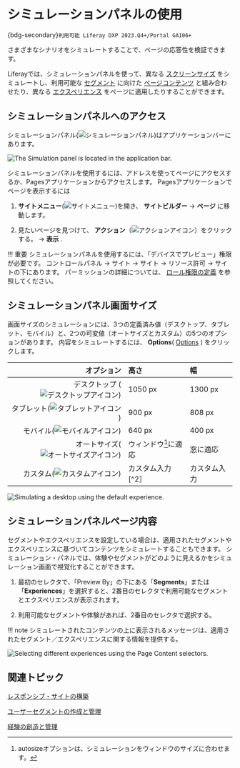 # シミュレーションパネルの使用

{bdg-secondary}`利用可能 Liferay DXP 2023.Q4+/Portal GA106+`

さまざまなシナリオをシミュレートすることで、ページの応答性を検証できます。

Liferayでは、シミュレーションパネルを使って、異なる [スクリーンサイズ](#simulation-panel-screen-size) をシミュレートし、利用可能な [セグメント](../../personalizing-site-experience/segmentation/creating-and-managing-user-segments.md) に向けた [ページコンテンツ](#simulation-panel-page-content) と組み合わせたり、異なる [エクスペリエンス](../../personalizing-site-experience/experience-personalization/creating-and-managing-experiences.md) をページに適用したりすることができます。

## シミュレーションパネルへのアクセス

シミュレーションパネル(![シミュレーションパネル](../../../images/icon-simulation.png))はアプリケーションバーにあります。

![The Simulation panel is located in the application bar.](./using-the-simulation-panel/images/01.png)

シミュレーションパネルを使用するには、アドレスを使ってページにアクセスするか、Pagesアプリケーションからアクセスします。 Pagesアプリケーションでページを表示するには

1. **サイトメニュー**(![サイトメニュー](../../../images/icon-product-menu.png))を開き、 **サイトビルダー** &rarr; **ページ** に移動します。

1. 見たいページを見つけて、 **アクション**（![アクションアイコン](../../../images/icon-actions.png)）をクリックする。 &rarr; **表示** .

!!! 重要
    シミュレーションパネルを使用するには、「デバイスでプレビュー」権限が必要です。 コントロールパネル &rarr; サイト &rarr; サイト &rarr; リソース許可 &rarr; サイトの下にあります。 パーミッションの詳細については、 [ロール権限の定義](../../../users-and-permissions/roles-and-permissions/defining-role-permissions.md) を参照してください。

## シミュレーションパネル画面サイズ

画面サイズのシミュレーションには、3つの定義済み値（デスクトップ、タブレット、モバイル）と、2つの可変値（オートサイズとカスタム）の5つのオプションがあります。 内容をシミュレートするには、 **Options**( [Options](../../../images/icon-options.png) ) をクリックします。

|                                                                       オプション | 高さ           | 幅       |
| --------------------------------------------------------------------------: | :----------- | :------ |
| デスクトップ (![デスクトップアイコン](../../../images/icon-desktop.png)) | 1050 px      | 1300 px |
|     タブレット(![タブレットアイコン](../../../images/icon-tablet.png)) | 900 px       | 808 px  |
|       モバイル(![モバイルアイコン](../../../images/icon-mobile.png)) | 640 px       | 400 px  |
| オートサイズ(![オートサイズアイコン](../../../images/icon-autosize.png)) | ウィンドウ[^1]に適応 | 窓に適応    |
|       カスタム(![カスタムアイコン](../../../images/icon-custom.png)) | カスタム入力[^2］  | カスタム入力  |

[^1]: autosizeオプションは、シミュレーションをウィンドウのサイズに合わせます。

[^2]: シミュレートされたスクリーンの高さと幅にカスタム値を入力します。

![Simulating a desktop using the default experience.](./using-the-simulation-panel/images/02.png)

## シミュレーションパネルページ内容

セグメントやエクスペリエンスを設定している場合は、適用されたセグメントやエクスペリエンスに基づいてコンテンツをシミュレートすることもできます。 シミュレーション・パネルでは、体験やセグメントがどのように見えるかをシミュレーション画面で視覚化することができます。

1. 最初のセレクタで、「Preview By」の下にある「**Segments**」または「**Experiences**」を選択すると、2番目のセレクタで利用可能なセグメントとエクスペリエンスが表示されます。

1. 利用可能なセグメントや体験があれば、2番目のセレクタで選択する。

!!! note
    シミュレートされたコンテンツの上に表示されるメッセージは、適用されたセグメント／エクスペリエンスに関する情報を提供する。

![Selecting different experiences using the Page Content selectors.](./using-the-simulation-panel/images/03.gif)

## 関連トピック

[レスポンシブ・サイトの構築](../building-a-responsive-site.md)

[ユーザーセグメントの作成と管理](../../personalizing-site-experience/segmentation/creating-and-managing-user-segments.md)

[経験の創造と管理](../../personalizing-site-experience/experience-personalization/creating-and-managing-experiences.md)
